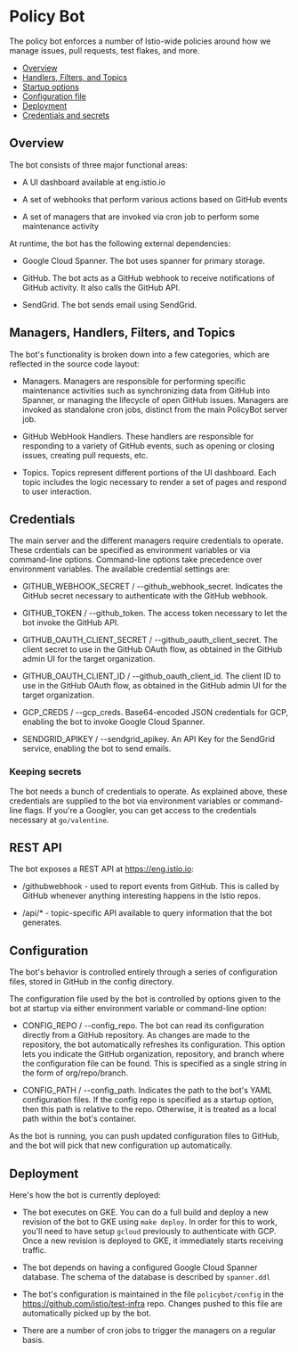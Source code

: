# Policy Bot

The policy bot enforces a number of Istio-wide policies around how we manage
issues, pull requests, test flakes, and more.

- [Overview](#overivew)
- [Handlers, Filters, and Topics](#handlers-filters-and-topics)
- [Startup options](#startup-options)
- [Configuration file](#configuration-file)
- [Deployment](#deployment)
- [Credentials and secrets](#credentials-and-secrets)

## Overview

The bot consists of three major functional areas:

- A UI dashboard available at eng.istio.io

- A set of webhooks that perform various actions based on GitHub events

- A set of managers that are invoked via cron job to perform some maintenance activity

At runtime, the bot has the following external dependencies:

- Google Cloud Spanner. The bot uses spanner for primary storage.

- GitHub. The bot acts as a GitHub webhook to receive notifications of GitHub activity. It
also calls the GitHub API.

- SendGrid. The bot sends email using SendGrid.

## Managers, Handlers, Filters, and Topics

The bot's functionality is broken down into a few categories, which are reflected in the source code layout:

- Managers. Managers are responsible for performing specific maintenance activities such as synchronizing data
from GitHub into Spanner, or managing the lifecycle of open GitHub issues. Managers are invoked as
standalone cron jobs, distinct from the main PolicyBot server job.

- GitHub WebHook Handlers. These handlers are responsible for responding to a variety of GitHub events, such
as opening or closing issues, creating pull requests, etc.

- Topics. Topics represent different portions of the UI dashboard. Each topic includes the logic necessary to render
a set of pages and respond to user interaction.

## Credentials

The main server and the different managers require credentials to operate. These crdentials can be specified as environment variables or
via command-line options. Command-line options take precedence over environment variables. The
available credential settings are:

- GITHUB_WEBHOOK_SECRET / --github_webhook_secret. Indicates the GitHub secret necessary to authenticate with
the GitHub webhook.

- GITHUB_TOKEN / --github_token. The access token necessary to let the bot invoke the GitHub
API.

- GITHUB_OAUTH_CLIENT_SECRET / --github_oauth_client_secret. The client secret to use in the GitHub OAuth flow,
as obtained in the GitHub admin UI for the target organization.

- GITHUB_OAUTH_CLIENT_ID / --github_oauth_client_id. The client ID to use in the GitHub OAuth flow,
as obtained in the GitHub admin UI for the target organization.

- GCP_CREDS / --gcp_creds. Base64-encoded JSON credentials for GCP, enabling the bot to invoke
Google Cloud Spanner.

- SENDGRID_APIKEY / --sendgrid_apikey. An API Key for the SendGrid service, enabling the bot to
send emails.

### Keeping secrets

The bot needs a bunch of credentials to operate. As explained above, these credentials are supplied
to the bot via environment variables or command-line flags. If you're a Googler, you can get access
to the credentials necessary at `go/valentine`.

## REST API

The bot exposes a REST API at <https://eng.istio.io>:

- /githubwebhook - used to report events from GitHub. This is called by GitHub whenever anything interesting happens in
the Istio repos.

- /api/* - topic-specific API available to query information that the bot generates.

## Configuration

The bot's behavior is controlled entirely through a series of configuration files, stored
in GitHub in the config directory.

The configuration file used by the bot is controlled by options given to the bot at startup via either
environment variable or command-line option:

- CONFIG_REPO / --config_repo. The bot can read its configuration directly from a GitHub repository. As
changes are made to the repository, the bot automatically refreshes its configuration. This option lets
you indicate the GitHub organization, repository, and branch where the configuration file can be found.
This is specified as a single string in the form of org/repo/branch.

- CONFIG_PATH / --config_path. Indicates the path to the bot's YAML configuration files. If the config
repo is specified as a startup option, then this path is relative to the repo. Otherwise, it is
treated as a local path within the bot's container.

As the bot is running, you can push updated configuration files to GitHub, and the bot will pick that new
configuration up automatically.

## Deployment

Here's how the bot is currently deployed:

- The bot executes on GKE. You can do a full build and deploy
a new revision of the bot to GKE using `make deploy`. In order for this
to work, you'll need to have setup `gcloud` previously to authenticate
with GCP. Once a new revision is deployed to GKE, it immediately starts receiving traffic.

- The bot depends on having a configured Google Cloud Spanner database. The schema of the database
is described by `spanner.ddl`

- The bot's configuration is maintained in the file `policybot/config` in the <https://github.com/istio/test-infra> repo.
Changes pushed to this file are automatically picked up by the bot.

- There are a number of cron jobs to trigger the managers on a regular basis.
